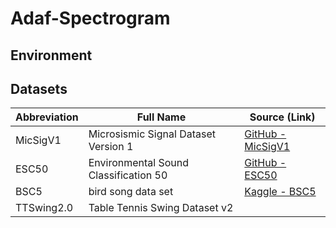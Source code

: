 # Adaf-Spectrogram

## Environment

## Datasets
| Abbreviation | Full Name                               | Source (Link)                                                                 |
|--------------|------------------------------------------|--------------------------------------------------------------------------------|
| MicSigV1     | Microsismic Signal Dataset Version 1     | [GitHub - MicSigV1](https://github.com/TinyScer/MicSig-V1-Dataset)                     |
| ESC50        | Environmental Sound Classification 50    | [GitHub - ESC50](https://github.com/karolpiczak/ESC-50)                                |
| BSC5         | bird song data set                       | [Kaggle - BSC5](https://www.kaggle.com/datasets/vinayshanbhag/bird-song-data-set/data) |
| TTSwing2.0   | Table Tennis Swing Dataset v2            |  |
